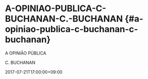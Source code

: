 # A-OPINIAO-PUBLICA-C-BUCHANAN-C.-BUCHANAN {#a-opiniao-publica-c-buchanan-c-buchanan}

A OPINIÃO PÚBLICA

C. BUCHANAN

2017-07-21T17:00:00+09:00